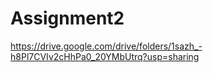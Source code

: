 # Assignment2

https://drive.google.com/drive/folders/1sazh_-h8Pl7CVIv2cHhPa0_20YMbUtrq?usp=sharing
